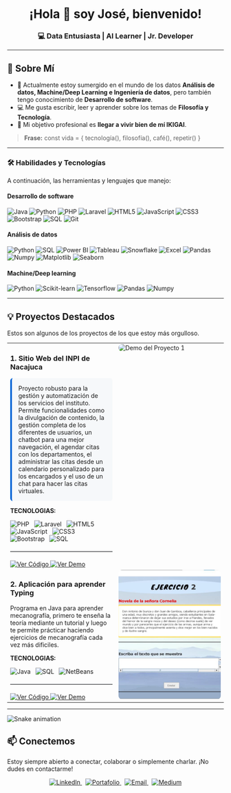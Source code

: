 <h1 align="center">
  ¡Hola 👋 soy José, bienvenido!
</h1>
<h3 align="center">
💻 Data Entusiasta | AI Learner | Jr. Developer
</h3>
<!--  
<p align="center">
  <img src="https://media.giphy.com/media/your-cool-coding-gif.gif" alt="Banner o GIF de bienvenida" width="600"/>
  <img align="center" alt="Coding" width="600" height="235" src="https://pro2-bar-s3-cdn-cf1.myportfolio.com/97b1d4bc028e3890ce75267deb159e95/24e71a4a26b5d319d6ac79ee_rw_600.gif?h=4c5ec98e37c4fea0b6776ef182152b43">
</p>
-->

---

## 🚀 Sobre Mí
* 🌱 Actualmente estoy sumergido en el mundo de los datos **Análisis de datos, Machine/Deep Learning e Ingeniería de datos**, pero también tengo conocimiento de **Desarrollo de software**.
* 💻 Me gusta escribir, leer y aprender sobre los temas de **Filosofía y Tecnología**.
* 🎯 Mi objetivo profesional es **llegar a vivir bien de mí IKIGAI**.

> **Frase:**
> const vida = { tecnología(), filosofía(), café(), repetir() }

---

### 🛠️ Habilidades y Tecnologías

A continuación, las herramientas y lenguajes que manejo:

#### Desarrollo de software
![Java](https://img.shields.io/badge/Java-ED8B00?style=for-the-badge&logo=oracle-java&logoColor=white)
![Python](https://img.shields.io/badge/python-3670A0?style=for-the-badge&logo=python&logoColor=ffdd54)
![PHP](https://img.shields.io/badge/PHP-777BB4?style=for-the-badge&logo=php&logoColor=white)
![Laravel](https://img.shields.io/badge/Laravel-FF2D20?style=for-the-badge&logo=laravel&logoColor=white)
![HTML5](https://img.shields.io/badge/html5-%23E34F26.svg?style=for-the-badge&logo=html5&logoColor=white)
![JavaScript](https://img.shields.io/badge/javascript-%23323330.svg?style=for-the-badge&logo=javascript&logoColor=%23F7DF1E)
![CSS3](https://img.shields.io/badge/css3-%231572B6.svg?style=for-the-badge&logo=css3&logoColor=white)
![Bootstrap](https://img.shields.io/badge/Bootstrap-7952B3?style=for-the-badge&logo=bootstrap&logoColor=white)
![SQL](https://img.shields.io/badge/SQL-4479A1?style=for-the-badge&logo=postgresql&logoColor=white)
![Git](https://img.shields.io/badge/git-%23F05033.svg?style=for-the-badge&logo=git&logoColor=white)

#### Análisis de datos
![Python](https://img.shields.io/badge/python-3670A0?style=for-the-badge&logo=python&logoColor=ffdd54)
![SQL](https://img.shields.io/badge/SQL-4479A1?style=for-the-badge&logo=postgresql&logoColor=white)
![Power BI](https://img.shields.io/badge/PowerBI-F2C811?style=for-the-badge&logo=powerbi&logoColor=black)
![Tableau](https://img.shields.io/badge/Tableau-E97627?style=for-the-badge&logo=tableau&logoColor=white)
![Snowflake](https://img.shields.io/badge/Snowflake-29B5E8?style=for-the-badge&logo=snowflake&logoColor=black)
![Excel](https://img.shields.io/badge/Excel-217346?style=for-the-badge&logo=microsoft-excel&logoColor=white)
![Pandas](https://img.shields.io/badge/Pandas-150458?style=for-the-badge&logo=pandas&logoColor=white)
![Numpy](https://img.shields.io/badge/Numpy-013243?style=for-the-badge&logo=numpy&logoColor=white)
![Matplotlib](https://img.shields.io/badge/Matplotlib-11557C?style=for-the-badge&logo=matplotlib&logoColor=white)
![Seaborn](https://img.shields.io/badge/Seaborn-3E8E9E?style=for-the-badge&logo=seaborn&logoColor=white)

#### Machine/Deep learning
![Python](https://img.shields.io/badge/python-3670A0?style=for-the-badge&logo=python&logoColor=ffdd54)
![Scikit-learn](https://img.shields.io/badge/Scikit_learn-F7931E?style=for-the-badge&logo=scikit-learn&logoColor=white)
![Tensorflow](https://img.shields.io/badge/TensorFlow-FF6F00?style=for-the-badge&logo=tensorflow&logoColor=white)
![Pandas](https://img.shields.io/badge/Pandas-150458?style=for-the-badge&logo=pandas&logoColor=white)
![Numpy](https://img.shields.io/badge/Numpy-013243?style=for-the-badge&logo=numpy&logoColor=white)

---

## 💡 Proyectos Destacados
Estos son algunos de los proyectos de los que estoy más orgulloso.
<table width="100%">
  <tr>
   <td width="50%" valign="top">
      <h3>1. Sitio Web del INPI de Nacajuca</h3>
     <p style="background-color: #f6f8fa; padding: 15px; border-radius: 6px; border-left: 4px solid #0366d6;">Proyecto robusto para la gestión y automatización de los servicios del instituto. Permite funcionalidades como la divulgación de contenido, la gestión completa de los diferentes de usuarios, un chatbot para una mejor navegación, el agendar citas con los departamentos, el administrar las citas desde un calendario personalizado para los encargados y el uso de un chat para hacer las citas virtuales.</p>
      <p><strong>TECNOLOGIAS:</strong></p>
      <!-- Los badges ahora son etiquetas <img> de HTML puro -->
      <img src="https://img.shields.io/badge/PHP-777BB4?style=for-the-badge&logo=php&logoColor=white" alt="PHP">
      &nbsp;
      <img src="https://img.shields.io/badge/Laravel-FF2D20?style=for-the-badge&logo=laravel&logoColor=white" alt="Laravel">
      &nbsp;
      <img src="https://img.shields.io/badge/html5-%23E34F26.svg?style=for-the-badge&logo=html5&logoColor=white" alt="HTML5">
      &nbsp;
      <img src="https://img.shields.io/badge/javascript-%23323330.svg?style=for-the-badge&logo=javascript&logoColor=%23F7DF1E" alt="JavaScript">
      &nbsp;
      <img src="https://img.shields.io/badge/css3-%231572B6.svg?style=for-the-badge&logo=css3&logoColor=white" alt="CSS3">
      &nbsp;
      <img src="https://img.shields.io/badge/Bootstrap-7952B3?style=for-the-badge&logo=bootstrap&logoColor=white" alt="Bootstrap">
      &nbsp;
      <img src="https://img.shields.io/badge/SQL-4479A1?style=for-the-badge&logo=postgresql&logoColor=white" alt="SQL">
      <hr style="border: 0; border-top: 1px solid #d1d5da; margin: 20px 0;">
      <!-- ======== SECCIÓN MODIFICADA ======== -->
      <a href="https://github.com/tonoburelo/Sitio-Web-INPI-de-Nacajuca">
        <img src="https://img.shields.io/badge/Ver%20Código-0d1117?style=for-the-badge&logo=github&logoColor=white" alt="Ver Código">
      </a> 
      <a href="[Enlace al Deploy/Demo]">
        <img src="https://img.shields.io/badge/Ver%20Demo-238636?style=for-the-badge&logo=vercel&logoColor=white" alt="Ver Demo">
      </a>
      <!-- ======== FIN DE LA SECCIÓN MODIFICADA ======== -->
  </td>
  <td width="50%" valign="top">
      <img 
        src="https://raw.githubusercontent.com/tonoburelo/Sitio-Web-INPI-de-Nacajuca/main/Sitio%20Web%20INPI%20de%20Nacajuca%20im%C3%A1genes/Im%C3%A1gen%20INPI%20mujeres%20indigenas%20y%20afromexicanas.png"
        alt="Demo del Proyecto 1"
        style="width:100%; height:450px; object-fit:cover; border-radius:8px;"
      >
  </td>
  </tr>
  <tr>
    <td width="50%" valign="top">
      <h3>2. Aplicación para aprender Typing</h3>
      <p>Programa en Java para aprender mecanografía, primero te enseña la teoría mediante un tutorial y luego te permite prácticar haciendo ejercicios de mecanografía cada vez más dificiles.</p>
      <p><strong>TECNOLOGIAS:</strong></p>
      <!-- Los badges ahora son etiquetas <img> de HTML puro -->
      <img src="https://img.shields.io/badge/Java-ED8B00?style=for-the-badge&logo=oracle-java&logoColor=white" alt="Java">
      &nbsp;
      <img src="https://img.shields.io/badge/SQL-4479A1?style=for-the-badge&logo=postgresql&logoColor=white" alt="SQL">
      &nbsp;
      <img src="https://img.shields.io/badge/NetBeans-1B6AC6?style=for-the-badge&logo=netbeanside&logoColor=white" alt="NetBeans">
       <hr style="border: 0; border-top: 1px solid #d1d5da; margin: 20px 0;">
      <!-- ======== SECCIÓN MODIFICADA ======== -->
      <a href="https://github.com/tonoburelo/AplicacionAprenderTyping">
        <img src="https://img.shields.io/badge/Ver%20Código-0d1117?style=for-the-badge&logo=github&logoColor=white" alt="Ver Código">
      </a>
      <a href="[Enlace al Deploy/Demo]">
        <img src="https://img.shields.io/badge/Ver%20Demo-238636?style=for-the-badge&logo=vercel&logoColor=white" alt="Ver Demo">
      </a>
      <!-- ======== FIN DE LA SECCIÓN MODIFICADA ======== -->
    </td>
    <td width="50%" valign="top">
      <img 
        src="https://raw.githubusercontent.com/tonoburelo/AplicacionAprenderTyping/main/TypingApp%20im%C3%A1genes/TypingApp%20im%C3%A1gen.png"
        alt="Demo del Proyecto 2"
        style="width:100%; height:300px; object-fit:cover; border-radius:8px;"
      >
    </td>
  </tr>
</table>

---

![Snake animation](https://raw.githubusercontent.com/TU_USUARIO/TU_REPOSITORIO/main/dist/github-contribution-grid-snake.svg)

## 📫 Conectemos

Estoy siempre abierto a conectar, colaborar o simplemente charlar. ¡No dudes en contactarme!

<p align="center">
  <a href="https://www.linkedin.com/in/jos%C3%A9-antonio-burelo-hern%C3%A1ndez">
    <img src="https://img.shields.io/badge/LinkedIn-0A66C2?style=for-the-badge&logo=linkedin&logoColor=white" alt="LinkedIn"/>
  </a>
  &nbsp;
  <a href="https://www.novypro.com/profile_about/to%C3%B1oburelo-hernandez">
    <img src="https://img.shields.io/badge/Mi_Portafolio-000000?style=for-the-badge&logo=About.me&logoColor=white" alt="Portafolio"/>
  </a>
  &nbsp;
  <a href="mailto:tonoburelohernandez@gmail.com">
    <img src="https://img.shields.io/badge/Email-D14836?style=for-the-badge&logo=gmail&logoColor=white" alt="Email"/>
  </a>
  &nbsp;
  <a href="https://medium.com/@tonoburelohernandez" target="_blank">
    <img src="https://img.shields.io/badge/Medium-ffffff?style=for-the-badge&logo=medium&logoColor=000000" alt="Medium"/>
  </a>
</p>


